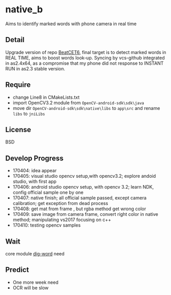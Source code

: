 # native_b

Aims to identify marked words with phone camera in real time

## Detail
Upgrade version of repo [BeatCET6](https://github.com/kyshel/BeatCET6), final target is to detect marked words in REAL TIME, aims to boost words look-up.
Syncing by vcs-github integrated in as2.4x64, as a compromise that my phone did not response to INSTANT RUN in as2.3 stable version.

## Require
- change Line8 in CMakeLists.txt
- import OpenCV3.2 module from `OpenCV-android-sdk\sdk\java`
- move dir `OpenCV-android-sdk\sdk\native\libs` to `app\src` and rename `libs` to `jniLibs`

## License
BSD

## Develop Progress
- 170404: idea appear
- 170405: visual studio opencv setup,with opencv3.2; explore andoid studio, with first app
- 170406: android studio opencv setup, with opencv 3.2; learn NDK, config official sample one by one
- 170407: native finish; all official sample passed, except camera calibration; get exception from dead process
- 170408: get mat from frame , but rgba method get wrong color
- 170409: save image from camera frame, convert right color in native method; manipulating vs2017 focusing on c++
- 170410: testing opencv samples

## Wait
core module [dig-word](https://github.com/kyshel/dig-word) need

## Predict
- One more week need
- OCR will be slow
